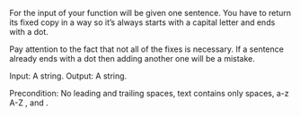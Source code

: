 For the input of your function will be given one sentence. You have to return its fixed copy in a way so it’s always starts with a capital letter and ends with a dot.

Pay attention to the fact that not all of the fixes is necessary. If a sentence already ends with a dot then adding another one will be a mistake.

Input: A string.
Output: A string.

Precondition: No leading and trailing spaces, text contains only spaces, a-z A-Z , and .